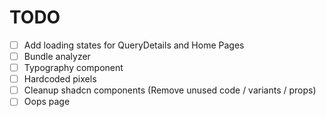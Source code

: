 # TODO

- [ ] Add loading states for QueryDetails and Home Pages
- [ ] Bundle analyzer
- [ ] Typography component
- [ ] Hardcoded pixels
- [ ] Cleanup shadcn components (Remove unused code / variants / props)
- [ ] Oops page
